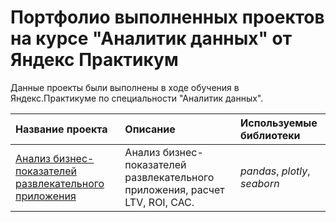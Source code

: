 # Портфолио выполненных проектов на курсе "Аналитик данных" от Яндекс Практикум

Данные проекты были выполнены в ходе обучения в Яндекс.Практикуме по специальности "Аналитик данных".

| Название проекта | Описание | Используемые библиотеки | 
| :---------------------- | :---------------------- | :---------------------- |
| [Анализ бизнес-показателей развлекательного приложения](unit_economics) | Анализ бизнес-показателей развлекательного приложения, расчет LTV, ROI, CAC.| *pandas*, *plotly*, *seaborn* |